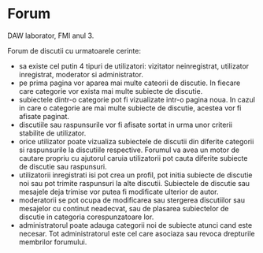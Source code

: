 # Forum
DAW laborator, FMI anul 3.

Forum de discutii cu urmatoarele cerinte:
- sa existe cel putin 4 tipuri de utilizatori: vizitator neinregistrat, utilizator inregistrat, moderator si administrator.
- pe prima pagina vor aparea mai multe cateorii de discutie. In fiecare care categorie vor exista mai multe subiecte de discutie. 
- subiectele dintr-o categorie pot fi vizualizate intr-o pagina noua. In cazul in care o categorie are mai multe subiecte de discutie, acestea vor fi afisate paginat. 
- discutiile sau raspunsurile vor fi afisate sortat in urma unor criterii stabilite de utilizator. 
- orice utilizator poate vizualiza subiectele de discutii din diferite categorii si raspunsurile la discutiile respective. Forumul va avea un motor de cautare propriu cu ajutorul caruia utilizatorii pot cauta diferite subiecte de discutie sau raspunsuri.
- utilizatorii inregistrati isi pot crea un profil, pot initia subiecte de discutie noi sau pot trimite raspunsuri la alte discutii. Subiectele de discutie sau mesajele deja trimise vor putea fi modificate ulterior de autor.
- moderatorii se pot ocupa de modificarea sau stergerea discutiilor sau mesajelor cu continut neadecvat, sau de plasarea subiectelor de discutie in categoria corespunzatoare lor.
- administratorul poate adauga categorii noi de subiecte atunci cand este necesar. Tot administratorul este cel care asociaza sau revoca drepturile membrilor forumului.
